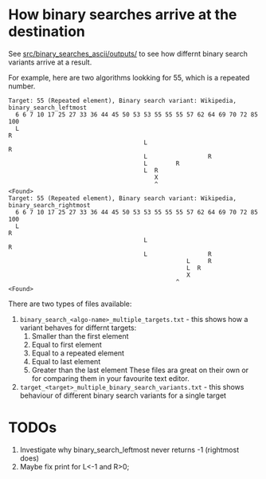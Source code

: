 # How binary searches arrive at the destination

See [src/binary_searches_ascii/outputs/](src/binary_searches_ascii/outputs/) to see how differnt binary search variants arrive at a result.

For example, here are two algorithms lookking for 55, which is a repeated number.
```
Target: 55 (Repeated element), Binary search variant: Wikipedia, binary_search_leftmost
  6 6 7 10 17 25 27 33 36 44 45 50 53 53 55 55 55 57 62 64 69 70 72 85 100
  L                                                                        R
                                      L                                    R
                                      L                 R                 
                                      L        R                          
                                      L  R                                
                                         X                                
                                         ^                                
<Found>
Target: 55 (Repeated element), Binary search variant: Wikipedia, binary_search_rightmost
  6 6 7 10 17 25 27 33 36 44 45 50 53 53 55 55 55 57 62 64 69 70 72 85 100
  L                                                                        R
                                      L                                    R
                                      L                 R                 
                                                  L     R                 
                                                  L  R                    
                                                  X                       
                                               ^                          
<Found>
```

There are two types of files available:
1. `binary_search_<algo-name>_multiple_targets.txt` - this shows how a variant behaves for differnt targets:
   1. Smaller than the first element
   2. Equal to first element
   3. Equal to a repeated element
   4. Equal to last element
   5. Greater than the last element
   These files ara great on their own or for comparing them in your favourite text editor. 
2. `target_<target>_multiple_binary_search_variants.txt` - this shows behaviour of different binary search variants for a single target  



# TODOs

1. Investigate why binary_search_leftmost never returns -1 (rightmost does)
2. Maybe fix print for L<-1 and R>0;